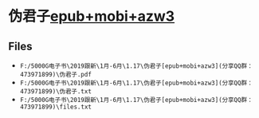 # 伪君子[epub+mobi+azw3](分享QQ群：473971899)

## Files

- `F:/5000G电子书\2019跟新\1月-6月\1.17\伪君子[epub+mobi+azw3](分享QQ群：473971899)\伪君子.pdf`
- `F:/5000G电子书\2019跟新\1月-6月\1.17\伪君子[epub+mobi+azw3](分享QQ群：473971899)\伪君子.txt`
- `F:/5000G电子书\2019跟新\1月-6月\1.17\伪君子[epub+mobi+azw3](分享QQ群：473971899)\files.txt`
